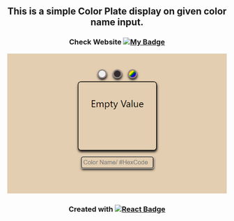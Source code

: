 <div align="center">
    <h2>This is a simple Color Plate display on given color name input.<br></h2>
</div>
<div align="center">

### Check Website [![My Badge](https://img.shields.io/badge/-color_plate-dc143c?style=for-the-badge&labelColor=black&logo=react&logoColor=61DBFB)](https://ashu-barnwal.github.io/Color-Plate/) 

<img src="https://github.com/Ashu-Barnwal/Color-Plate/blob/main/data/color%20plate.jpg?raw=trueg" width="auto" alt="color-plate screen">

### Created with [![React Badge](https://img.shields.io/badge/-React-61DBFB?style=for-the-badge&labelColor=black&logo=react&logoColor=61DBFB)](https://reactjs.org/)


</div>